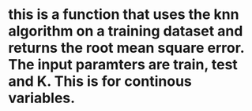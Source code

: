 # this is a function that uses the knn algorithm on a training dataset and returns the root mean square error. The input paramters are train, test and K. This is for continous variables. 
